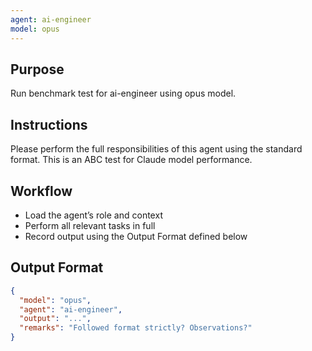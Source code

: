 ```yaml
---
agent: ai-engineer
model: opus
---
```


## Purpose
Run benchmark test for ai-engineer using opus model.

## Instructions
Please perform the full responsibilities of this agent using the standard format. This is an ABC test for Claude model performance.

## Workflow
- Load the agent’s role and context
- Perform all relevant tasks in full
- Record output using the Output Format defined below

## Output Format
```json
{
  "model": "opus",
  "agent": "ai-engineer",
  "output": "...",
  "remarks": "Followed format strictly? Observations?"
}
```
